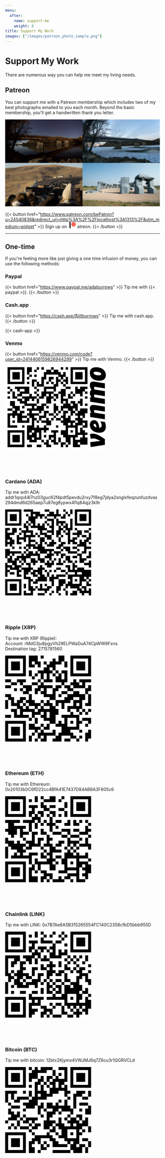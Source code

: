 ```yaml
---
menu:
  after:
    name: support-me
    weight: 8
title: Support My Work
images: ["/images/patreon_photo_sample.png"]
---
```


# Support My Work

There are numerous way you can help me meet my living needs.

## Patreon

You can support me with a Patreon membership which includes two of my best photographs emailed to you each month. Beyond the basic membership, you'll get a handwritten thank you letter.

![Sample Photos from Patreon.](/images/patreon_photo_sample.png)

{{< button href="https://www.patreon.com/bePatron?u=24540836&redirect_uri=http%3A%2F%2Flocalhost%3A1313%2F&utm_medium=widget" >}}
  Sign up on <svg class="display: inline-block; margin-bottom: -15px;" height="20px" version="1.1" viewBox="0 0 569 546" width="30px" xmlns="http://www.w3.org/2000/svg"><title>Patreon logo</title><g><circle style="fill: rgb(249, 104, 84)" cx="362.589996" cy="204.589996" data-fill="1" r="204.589996"></circle><rect data-fill="2" height="545.799988" width="100" x="0" y="0"></rect></g></svg>atreon.
{{< /button >}}

---

## One-time

If you're feeling more like just giving a one time infusion of money, you can use the following methods:

### Paypal

{{< button href="https://www.paypal.me/adaburrows" >}}
  Tip me with {{< paypal >}}.
{{< /button >}}

### Cash.app

{{< button href="https://cash.app/$jillburrows" >}}
  Tip me with cash.app.
{{< /button >}}

{{< cash-app >}}

### Venmo

{{< button href="https://venmo.com/code?user_id=2414406159826944299" >}}
  Tip me with Venmo.
{{< /button >}}

![](images/venmo.png)
<br />
<br />
<br />
<br />
<br />

### Cardano (ADA)

Tip me with ADA: addr1qxp44l7nz03guc62f4pdt5pevdu2rxy7f8eg7jdya2snglxfeqzunfuzdvas294dmd6d265aep7u87eg8ypwx4flq84qjz3k9r

![](images/ada.png)
<br />
<br />
<br />
<br />
<br />

### Ripple (XRP)

Tip me with XRP (Ripple):<br />
Account: rMdG3ju8pgyVh29ELPWaDuA74CpWW6Fxns<br />
Destination tag: 2715781560

![](images/xrp.png)
<br />
<br />
<br />
<br />
<br />

### Ethereum (ETH)

Tip me with Ethereum: 0x20103b0C6fD22cc4BfA41E7437D84AB8A3F805c6

![](images/eth.png)
<br />
<br />
<br />
<br />
<br />

### Chainlink (LINK)

Tip me with LINK: 0x7B7Ae6A5B315265554FC140C2358cfbD5bbb955D

![](images/LINK.png)
<br />
<br />
<br />
<br />
<br />

### Bitcoin (BTC)

Tip me with bitcoin: 12btx2Kjymx4VWJMJ6q7Z6cu3r1QGRVCLd

![](images/btc.png)
<br />
<br />
<br />
<br />
<br />
